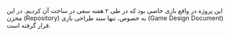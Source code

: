 این پروژه در واقع بازی خاصی بود که در طی ۲ هفته سعی در ساخت آن کردیم. 
در این مخزن (Repository) به خصوص، تنها سند طراحی بازی (Game Design Document) قرار گرفته است.
